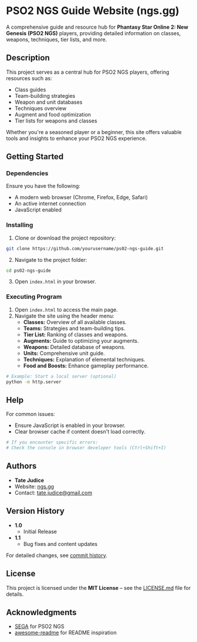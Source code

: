 # PSO2 NGS Guide Website (ngs.gg)

A comprehensive guide and resource hub for **Phantasy Star Online 2: New Genesis (PSO2 NGS)** players, providing detailed information on classes, weapons, techniques, tier lists, and more.

## Description

This project serves as a central hub for PSO2 NGS players, offering resources such as:
- Class guides  
- Team-building strategies  
- Weapon and unit databases  
- Techniques overview  
- Augment and food optimization  
- Tier lists for weapons and classes  

Whether you're a seasoned player or a beginner, this site offers valuable tools and insights to enhance your PSO2 NGS experience.

## Getting Started

### Dependencies

Ensure you have the following:
- A modern web browser (Chrome, Firefox, Edge, Safari)  
- An active internet connection  
- JavaScript enabled  

### Installing

1. Clone or download the project repository:

```bash
git clone https://github.com/yourusername/ps02-ngs-guide.git
```

2. Navigate to the project folder:

```bash
cd ps02-ngs-guide
```

3. Open `index.html` in your browser.

### Executing Program

1. Open `index.html` to access the main page.
2. Navigate the site using the header menu:
   - **Classes:** Overview of all available classes.  
   - **Teams:** Strategies and team-building tips.  
   - **Tier List:** Ranking of classes and weapons.  
   - **Augments:** Guide to optimizing your augments.  
   - **Weapons:** Detailed database of weapons.  
   - **Units:** Comprehensive unit guide.  
   - **Techniques:** Explanation of elemental techniques.  
   - **Food and Boosts:** Enhance gameplay performance.  

```bash
# Example: Start a local server (optional)
python -m http.server
```

## Help

For common issues:
- Ensure JavaScript is enabled in your browser.
- Clear browser cache if content doesn't load correctly.

```bash
# If you encounter specific errors:
# Check the console in browser developer tools (Ctrl+Shift+I)
```

## Authors

- **Tate Judice**  
- Website: [ngs.gg](https://example.com)  
- Contact: [tate.judice@gmail.com](mailto:tate.judice@gmail.com)  

## Version History

- **1.0**  
   - Initial Release  
- **1.1**  
   - Bug fixes and content updates  

For detailed changes, see [commit history](#).

## License

This project is licensed under the **MIT License** – see the [LICENSE.md](LICENSE.md) file for details.

## Acknowledgments

- [SEGA](https://pso2.com/) for PSO2 NGS  
- [awesome-readme](https://github.com/matiassingers/awesome-readme) for README inspiration  
